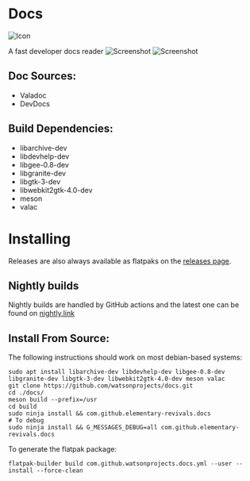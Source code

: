 
# Docs
![Icon](https://github.com/watsonprojects/docs/raw/main/data/icons/64/com.github.watsonprojects.docs.svg)

A fast developer docs reader
![Screenshot](https://raw.githubusercontent.com/watsonprojects/docs/main/data/images/screenshot-1.png)
![Screenshot](https://raw.githubusercontent.com/watsonprojects/docs/main/data/images/screenshot-4.png)

## Doc Sources:
 - Valadoc
 - DevDocs

## Build Dependencies:
 - libarchive-dev
 - libdevhelp-dev
 - libgee-0.8-dev
 - libgranite-dev
 - libgtk-3-dev
 - libwebkit2gtk-4.0-dev
 - meson
 - valac

# Installing

<!-- <a href="https://appcenter.elementary.io/com.github.watsonprojects.docs"><img src="https://appcenter.elementary.io/badge.svg" height="75" /></a> -->
<!-- <a href="https://flathub.org/apps/details/com.github.watsonprojects.docs"><img src="https://flathub.org/assets/badges/flathub-badge-en.svg" height="75" /></a> -->

Releases are also always available as flatpaks on the [releases page](https://github.com/watsonprojects/docs/releases).

## Nightly builds

Nightly builds are handled by GitHub actions and the latest one can be found on [nightly.link](https://nightly.link/watsonprojects/docs/workflows/ci/main/docs.zip)

## Install From Source:
The following instructions should work on most debian-based systems:
```
sudo apt install libarchive-dev libdevhelp-dev libgee-0.8-dev libgranite-dev libgtk-3-dev libwebkit2gtk-4.0-dev meson valac
git clone https://github.com/watsonprojects/docs.git
cd ./docs/
meson build --prefix=/usr
cd build
sudo ninja install && com.github.elementary-revivals.docs
# To debug
sudo ninja install && G_MESSAGES_DEBUG=all com.github.elementary-revivals.docs
```

To generate the flatpak package:
```
flatpak-builder build com.github.watsonprojects.docs.yml --user --install --force-clean
```